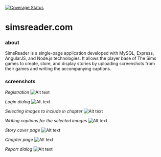 [![Coverage Status](https://coveralls.io/repos/jnhallquist/simsreader/badge.svg?branch=master)](https://coveralls.io/r/jnhallquist/simsreader?branch=master)

# simsreader.com
### about
SimsReader is a single-page application developed with MySQL, Express, AngularJS, and Node.js technologies. It allows the player base of The Sims games to create, store, and display stories by uploading screenshots from their games and writing the accompanying captions.

### screenshots

*Registration*
![Alt text](http://i.imgur.com/u8VjLrQ.png)


*Login dialog*
![Alt text](http://imgur.com/EcZoIfb.png)


*Selecting images to include in chapter*
![Alt text](http://imgur.com/wGwEuHV.png)


*Writing captions for the selected images*
![Alt text](http://imgur.com/Ey0Pj5L.png)


*Story cover page*
![Alt text](http://imgur.com/PBfcJq8.png)


*Chapter page*
![Alt text](http://imgur.com/oDZKLmt.png)


*Report dialog*
![Alt text](http://imgur.com/xYYQlLE.png)
